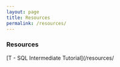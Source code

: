 ```yaml
---
layout: page
title: Resources
permalink: /resources/
---
```


### Resources

[T - SQL Intermediate Tutorial](/resources/
